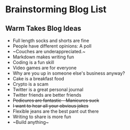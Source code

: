 # Brainstorming Blog List

## Warm Takes Blog Ideas

* Full length socks and shorts are fine
* People have different opinions: A poll
* ~Couches are underappreciated.~
* Markdown makes writing fun
* Coding is a fun skill
* Video games are for everyone
* Why are you up in someone else's business anyway?
* Cake is a breakfast food
* Crypto is a scam
* Twitter is a great personal journal
* Twitter friends are better friends
* ~~Pedicures are fantastic - Manicures suck~~
* ~~I want to hear all your obvious jokes~~
* Flexible jeans are the best pant out there
* Writing to share is more fun
* ~Build anything~
